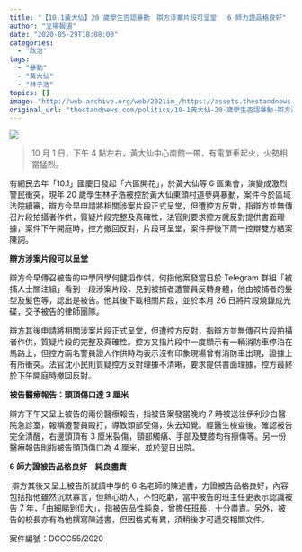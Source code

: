 ```yaml
---
title: "【10.1黃大仙】20 歲學生否認暴動　辯方涉案片段可呈堂　 6 師力證品格良好"
author: "立場報道"
date: "2020-05-29T18:08:00"
categories:
  - "政治"
tags:
  - "暴動"
  - "黃大仙"
  - "林子浩"
topics: []
image: "http://web.archive.org/web/2021im_/https://assets.thestandnews.com/media/photos/wongtaisin-fire_UR8x5.jpeg"
original_url: "thestandnews.com/politics/10-1黃大仙-20-歲學生否認暴動-辯方涉案片段可呈堂-6-師力證品格良好"
---
```

![](http://web.archive.org/web/2021im_/https://assets.thestandnews.com/media/photos/wongtaisin-fire_UR8x5.jpeg)
> 10 月 1 日，下午 4 點左右，黃大仙中心南館一帶，有電單車起火，火勢相當猛烈。

有網民去年「10.1」國慶日發起「六區開花」，於黃大仙等 6 區集會，演變成激烈警民衝突，現年 20 歲學生林子浩被控於黃大仙東頭村道參與暴動，案件今於區域法院續審，辯方今早申請將相關涉案片段正式呈堂，但遭控方反對，指辯方並無傳召片段拍攝者作供，質疑片段完整及真確性，法官則要求控方就反對提供書面理據，案件下午開庭時，控方撤回反對，片段可呈堂，案件押後下周一控辯雙方結案陳詞。

**辯方涉案片段可以呈堂**

辯方今早傳召被告的中學同學何健滔作供，何指他案發當日於 Telegram 群組「被捕人士關注組」看到一段涉案片段，見到被捕者遭警員反轉身體，他由被捕者的髮型及髮色等，認出是被告。他其後下載相關片段，並於本月 26 日將片段燒錄成光碟，交予被告的律師團隊。

辯方其後申請將相關涉案片段正式呈堂，但遭控方反對，指辯方並無傳召片段拍攝者作供，質疑片段的完整及真確性。控方又指片段中一度顯示有一輛消防車停泊在馬路上，但控方兩名警員證人作供時均表示沒有印象現場曾有消防車出現，證據上有所衝突。法官沈小民則質疑控方反對理據不清晰，要求提供書面理據，控方最終於下午開庭時撤回反對。

**被告醫療報告：頭頂傷口達 3 厘米**

辯方下午又呈上被告的兩份醫療報告，指被告案發當晚約 7 時被送往伊利沙白醫院急診室，報稱遭警員毆打，導致頭部受傷，失去知覺。經醫生檢查後，確認被告完全清醒，右邊頭頂有 3 厘米裂傷，頸部觸痛、手部及雙膝均有擦傷等。另一份醫療報告則指被告頭頂傷口為 4 厘米，並於翌日出院。

**6 師力證被告品格良好　純良盡責**

 辯方其後又呈上被告所就讀中學的 6 名老師的陳述書，力證被告品格良好，內容包括指他雖然沉默寡言，但熱心助人，不怕吃虧，當中被告的班主任更表示認識被告 7 年，「由細睇到佢大」，指被告品性純良，曾擔任班長，十分盡責。另外，被告的校長亦有為他撰寫陳述書，但因格式有異，須稍後才可遞交相關文件。

案件編號：DCCC55/2020